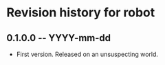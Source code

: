 # Revision history for robot

## 0.1.0.0 -- YYYY-mm-dd

* First version. Released on an unsuspecting world.
